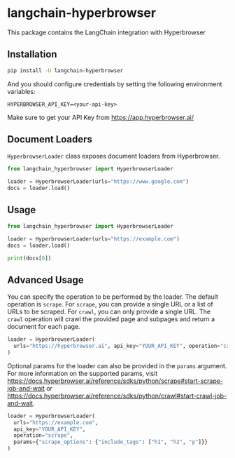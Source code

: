 # langchain-hyperbrowser

This package contains the LangChain integration with Hyperbrowser

## Installation

```bash
pip install -U langchain-hyperbrowser
```

And you should configure credentials by setting the following environment variables:

`HYPERBROWSER_API_KEY=<your-api-key>`

Make sure to get your API Key from https://app.hyperbrowser.ai/

## Document Loaders

`HyperbrowserLoader` class exposes document loaders from Hyperbrowser.

```python
from langchain_hyperbrowser import HyperbrowserLoader

loader = HyperbrowserLoader(urls="https://www.google.com")
docs = loader.load()
```

## Usage

```python
from langchain_hyperbrowser import HyperbrowserLoader

loader = HyperbrowserLoader(urls="https://example.com")
docs = loader.load()

print(docs[0])
```

## Advanced Usage

You can specify the operation to be performed by the loader. The default operation is `scrape`. For `scrape`, you can provide a single URL or a list of URLs to be scraped. For `crawl`, you can only provide a single URL. The `crawl` operation will crawl the provided page and subpages and return a document for each page.

```python
loader = HyperbrowserLoader(
  urls="https://hyperbrowser.ai", api_key="YOUR_API_KEY", operation="crawl"
)
```

Optional params for the loader can also be provided in the `params` argument. For more information on the supported params, visit https://docs.hyperbrowser.ai/reference/sdks/python/scrape#start-scrape-job-and-wait or https://docs.hyperbrowser.ai/reference/sdks/python/crawl#start-crawl-job-and-wait.

```python
loader = HyperbrowserLoader(
  urls="https://example.com",
  api_key="YOUR_API_KEY",
  operation="scrape",
  params={"scrape_options": {"include_tags": ["h1", "h2", "p"]}}
)
```